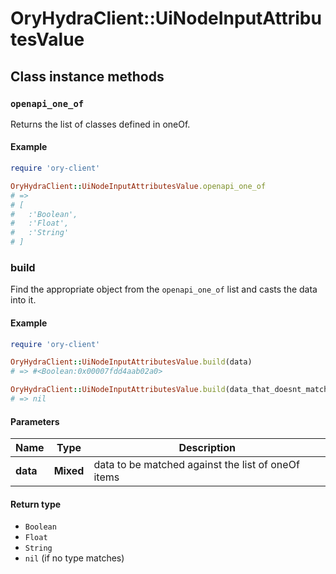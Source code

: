 # OryHydraClient::UiNodeInputAttributesValue

## Class instance methods

### `openapi_one_of`

Returns the list of classes defined in oneOf.

#### Example

```ruby
require 'ory-client'

OryHydraClient::UiNodeInputAttributesValue.openapi_one_of
# =>
# [
#   :'Boolean',
#   :'Float',
#   :'String'
# ]
```

### build

Find the appropriate object from the `openapi_one_of` list and casts the data into it.

#### Example

```ruby
require 'ory-client'

OryHydraClient::UiNodeInputAttributesValue.build(data)
# => #<Boolean:0x00007fdd4aab02a0>

OryHydraClient::UiNodeInputAttributesValue.build(data_that_doesnt_match)
# => nil
```

#### Parameters

| Name | Type | Description |
| ---- | ---- | ----------- |
| **data** | **Mixed** | data to be matched against the list of oneOf items |

#### Return type

- `Boolean`
- `Float`
- `String`
- `nil` (if no type matches)


